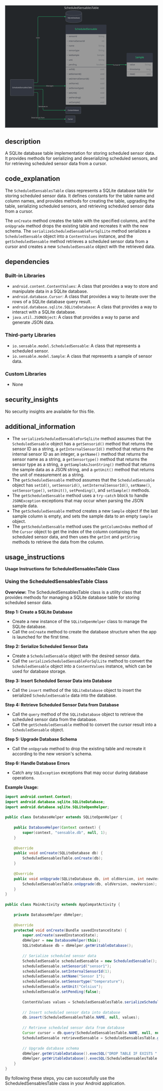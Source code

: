 ![Alt text](./ScheduledSensablesTable.java.md.svg)

## description


A SQLite database table implementation for storing scheduled sensor data. It provides methods for serializing and deserializing scheduled sensors, and for retrieving scheduled sensor data from a cursor.

## code_explanation


The `ScheduledSensablesTable` class represents a SQLite database table for storing scheduled sensor data. It defines constants for the table name and column names, and provides methods for creating the table, upgrading the table, serializing scheduled sensors, and retrieving scheduled sensor data from a cursor.

The `onCreate` method creates the table with the specified columns, and the `onUpgrade` method drops the existing table and recreates it with the new schema. The `serializeScheduledSensableForSqlLite` method serializes a `ScheduledSensable` object into a `ContentValues` instance, and the `getScheduledSensable` method retrieves a scheduled sensor data from a cursor and creates a new `ScheduledSensable` object with the retrieved data.

## dependencies


### Built-in Libraries

*   `android.content.ContentValues`: A class that provides a way to store and manipulate data in a SQLite database.
*   `android.database.Cursor`: A class that provides a way to iterate over the rows of a SQLite database query result.
*   `android.database.sqlite.SQLiteDatabase`: A class that provides a way to interact with a SQLite database.
*   `java.util.JSONObject`: A class that provides a way to parse and generate JSON data.

### Third-party Libraries

*   `io.sensable.model.ScheduledSensable`: A class that represents a scheduled sensor.
*   `io.sensable.model.Sample`: A class that represents a sample of sensor data.

### Custom Libraries

*   None

## security_insights


No security insights are available for this file.

## additional_information


*   The `serializeScheduledSensableForSqlLite` method assumes that the `ScheduledSensable` object has a `getSensorid()` method that returns the sensor ID as a string, a `getInternalSensorId()` method that returns the internal sensor ID as an integer, a `getName()` method that returns the sensor name as a string, a `getSensortype()` method that returns the sensor type as a string, a `getSampleAsJsonString()` method that returns the sample data as a JSON string, and a `getUnit()` method that returns the unit of measurement as a string.
*   The `getScheduledSensable` method assumes that the `ScheduledSensable` object has `setId()`, `setSensorid()`, `setInternalSensorId()`, `setName()`, `setSensortype()`, `setUnit()`, `setPending()`, and `setSample()` methods.
*   The `getScheduledSensable` method uses a `try-catch` block to handle `JSONException` exceptions that may occur when parsing the JSON sample data.
*   The `getScheduledSensable` method creates a new `Sample` object if the last sample column is empty, and sets the sample data to an empty `Sample` object.
*   The `getScheduledSensable` method uses the `getColumnIndex` method of the `Cursor` object to get the index of the column containing the scheduled sensor data, and then uses the `getInt` and `getString` methods to retrieve the data from the column.
## usage_instructions

**Usage Instructions for ScheduledSensablesTable Class**

### Using the ScheduledSensablesTable Class

**Overview:**
The ScheduledSensablesTable class is a utility class that provides methods for managing a SQLite database table for storing scheduled sensor data.

**Step 1: Create a SQLite Database**

* Create a new instance of the `SQLiteOpenHelper` class to manage the SQLite database.
* Call the `onCreate` method to create the database structure when the app is launched for the first time.

**Step 2: Serialize Scheduled Sensor Data**

* Create a `ScheduledSensable` object with the desired sensor data.
* Call the `serializeScheduledSensableForSqlLite` method to convert the `ScheduledSensable` object into a `ContentValues` instance, which can be used for database storage.

**Step 3: Insert Scheduled Sensor Data into Database**

* Call the `insert` method of the `SQLiteDatabase` object to insert the serialized `ScheduledSensable` data into the database.

**Step 4: Retrieve Scheduled Sensor Data from Database**

* Call the `query` method of the `SQLiteDatabase` object to retrieve the scheduled sensor data from the database.
* Call the `getScheduledSensable` method to convert the cursor result into a `ScheduledSensable` object.

**Step 5: Upgrade Database Schema**

* Call the `onUpgrade` method to drop the existing table and recreate it according to the new version's schema.

**Step 6: Handle Database Errors**

* Catch any `SQLException` exceptions that may occur during database operations.

**Example Usage:**

```java
import android.content.Context;
import android.database.sqlite.SQLiteDatabase;
import android.database.sqlite.SQLiteOpenHelper;

public class DatabaseHelper extends SQLiteOpenHelper {

    public DatabaseHelper(Context context) {
        super(context, "sensable.db", null, 1);
    }

    @Override
    public void onCreate(SQLiteDatabase db) {
        ScheduledSensablesTable.onCreate(db);
    }

    @Override
    public void onUpgrade(SQLiteDatabase db, int oldVersion, int newVersion) {
        ScheduledSensablesTable.onUpgrade(db, oldVersion, newVersion);
    }
}

public class MainActivity extends AppCompatActivity {

    private DatabaseHelper dbHelper;

    @Override
    protected void onCreate(Bundle savedInstanceState) {
        super.onCreate(savedInstanceState);
        dbHelper = new DatabaseHelper(this);
        SQLiteDatabase db = dbHelper.getWritableDatabase();

        // Serialize scheduled sensor data
        ScheduledSensable scheduledSensable = new ScheduledSensable();
        scheduledSensable.setSensorid("sensor1");
        scheduledSensable.setInternalSensorId(1);
        scheduledSensable.setName("Sensor 1");
        scheduledSensable.setSensortype("temperature");
        scheduledSensable.setUnit("Celsius");
        scheduledSensable.setPending(false);

        ContentValues values = ScheduledSensablesTable.serializeScheduledSensableForSqlLite(scheduledSensable);

        // Insert scheduled sensor data into database
        db.insert(ScheduledSensablesTable.NAME, null, values);

        // Retrieve scheduled sensor data from database
        Cursor cursor = db.query(ScheduledSensablesTable.NAME, null, null, null, null, null, null);
        ScheduledSensable retrievedSensable = ScheduledSensablesTable.getScheduledSensable(cursor);

        // Upgrade database schema
        dbHelper.getWritableDatabase().execSQL("DROP TABLE IF EXISTS " + ScheduledSensablesTable.NAME);
        dbHelper.getWritableDatabase().execSQL(ScheduledSensablesTable.DATABASE_CREATE);
    }
}
```

By following these steps, you can successfully use the ScheduledSensablesTable class in your Android application.
